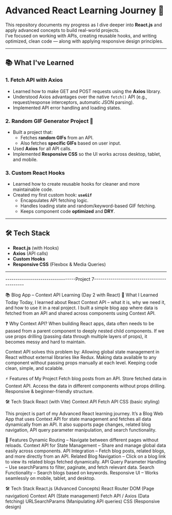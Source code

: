 # Advanced React Learning Journey 🚀

This repository documents my progress as I dive deeper into **React.js** and apply advanced concepts to build real-world projects.  
I’ve focused on working with APIs, creating reusable hooks, and writing optimized, clean code — along with applying responsive design principles.

---

## 📚 What I've Learned

### 1. Fetch API with Axios
- Learned how to make GET and POST requests using the **Axios** library.
- Understood Axios advantages over the native `fetch()` API (e.g., request/response interceptors, automatic JSON parsing).
- Implemented API error handling and loading states.

### 2. Random GIF Generator Project 🎥
- Built a project that:
  - Fetches **random GIFs** from an API.
  - Also fetches **specific GIFs** based on user input.
- Used **Axios** for all API calls.
- Implemented **Responsive CSS** so the UI works across desktop, tablet, and mobile.

### 3. Custom React Hooks
- Learned how to create reusable hooks for cleaner and more maintainable code.
- Created my first custom hook: **`useGif`**
  - Encapsulates API fetching logic.
  - Handles loading state and random/keyword-based GIF fetching.
  - Keeps component code **optimized** and **DRY**.

---

## 🛠️ Tech Stack
- **React.js** (with Hooks)
- **Axios** (API calls)
- **Custom Hooks**
- **Responsive CSS** (Flexbox & Media Queries)

---

----------------------------------Project 7--------------------------------------------


📚 Blog App – Context API Learning (Day 2 with React)
🚀 What I Learned Today
Today, I learned about React Context API – what it is, why we need it, and how to use it in a real project.
I built a simple blog app where data is fetched from an API and shared across components using Context API.

❓ Why Context API?
When building React apps, data often needs to be passed from a parent component to deeply nested child components.
If we use props drilling (passing data through multiple layers of props), it becomes messy and hard to maintain.

Context API solves this problem by:
Allowing global state management in React without external libraries like Redux.
Making data available to any component without passing props manually at each level.
Keeping code clean, simple, and scalable.

⚡ Features of My Project
Fetch blog posts from an API.
Store fetched data in Context API.
Access the data in different components without props drilling.
Responsive & beginner-friendly structure.

🛠 Tech Stack
React (with Vite)
Context API
Fetch API
CSS (basic styling)

<!-- ----------------------------project-7 advance part--------------------------------->
This project is part of my Advanced React learning journey.
It’s a Blog Web App that uses Context API for state management and fetches all data dynamically from an API.
It also supports page changes, related blog navigation, API query parameter manipulation, and search functionality.

🚀 Features
Dynamic Routing – Navigate between different pages without reloads.
Context API for State Management – Share and manage global data easily across components.
API Integration – Fetch blog posts, related blogs, and more directly from an API.
Related Blog Navigation – Click on a blog link to view its related blogs fetched dynamically.
API Query Parameter Handling – Use searchParams to filter, paginate, and fetch relevant data.
Search Functionality – Search blogs based on keywords.
Responsive UI – Works seamlessly on mobile, tablet, and desktop.

🛠️ Tech Stack
React.js (Advanced Concepts)
React Router DOM (Page navigation)
Context API (State management)
Fetch API / Axios (Data fetching)
URLSearchParams (Manipulating API queries)
CSS (Responsive design)



